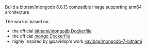 Build a bitnami/mongodb 6.0.13 compatible image supporting arm64 architecture

The work is based on:
- the official [bitnami/mongodb Dockerfile](https://github.com/bitnami/containers/blob/323697668d7af9cb696a072e7ee406b1d69dd408/bitnami/mongodb/6.0/debian-11/Dockerfile)
- the official [mongo Dockerfile](https://github.com/docker-library/mongo/blob/master/6.0/Dockerfile)
- highly inspired by @xavidop's work [xavidop/mongodb-7-bitnami](https://github.com/xavidop/mongodb-7-bitnami)
